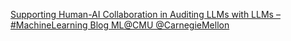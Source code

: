 [Supporting Human-AI Collaboration in Auditing LLMs with LLMs – #MachineLearning Blog   ML@CMU   @CarnegieMellon](https://qi.tc/qi/118100)